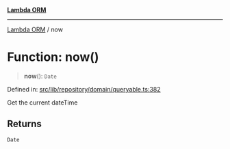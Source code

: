 [**Lambda ORM**](../README.md)

***

[Lambda ORM](../README.md) / now

# Function: now()

> **now**(): `Date`

Defined in: [src/lib/repository/domain/queryable.ts:382](https://github.com/lambda-orm/lambdaorm-base/blob/5f10bdc7d0f008296efbcbe89bc2bf1ed03aaaef/src/lib/repository/domain/queryable.ts#L382)

Get the current dateTime

## Returns

`Date`
